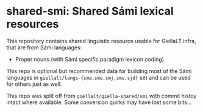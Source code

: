 # shared-smi: Shared Sámi lexical resources

This repository contains shared linguistic resource usable for GiellaLT infra,
that are from Sámi languages:

* Proper nouns (with Sámi specific paradigm lexicon coding)

This repo is optional but recommended data for building most of the Sámi
languages in `giellalt/langs-{sma,sme,smj,sms,sjd}` set and can be used for
others just as well.

This repo was split off from `giellalt/giella-shared/smi` with commit histoy
intact where available. Some conversion quirks may have lost some bits...
